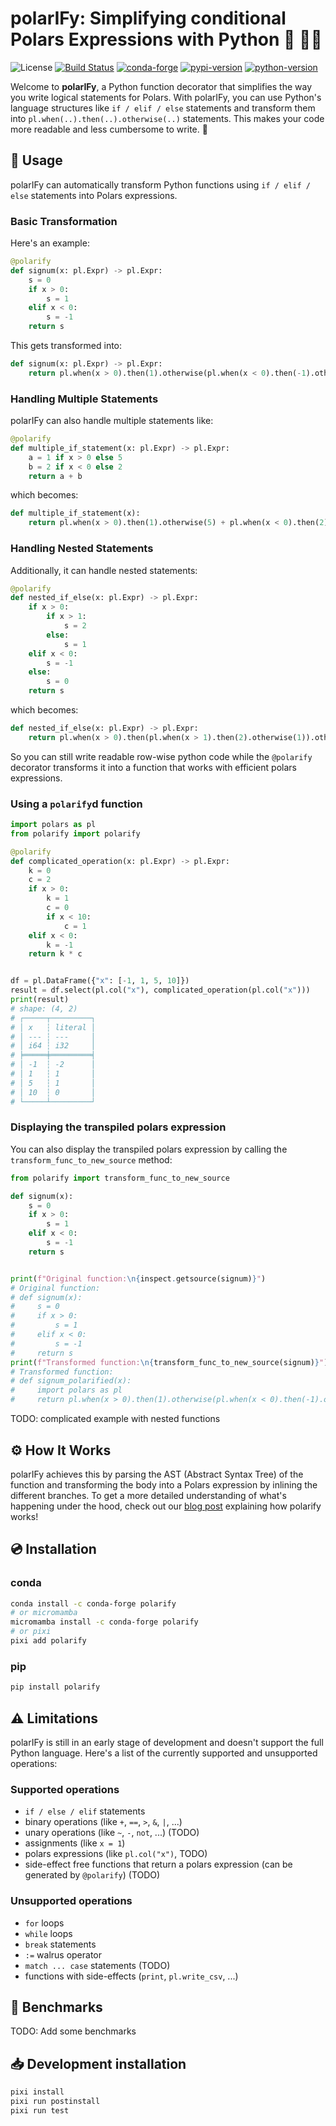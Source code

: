 # polarIFy: Simplifying conditional Polars Expressions with Python 🐍 🐻‍❄️

![License][license-badge]
[![Build Status][build-badge]][build]
[![conda-forge][conda-forge-badge]][conda-forge]
[![pypi-version][pypi-badge]][pypi]
[![python-version][python-version-badge]][pypi]

[license-badge]: https://img.shields.io/github/license/quantco/polarify?style=flat-square
[build-badge]: https://img.shields.io/github/actions/workflow/status/quantco/polarify/ci.yml?style=flat-square&branch=main
[build]: https://github.com/quantco/polarify/actions/
[conda-forge]: https://prefix.dev/channels/conda-forge/packages/polarify
[conda-forge-badge]: https://img.shields.io/conda/pn/conda-forge/polarify?style=flat-square&logoColor=white&logo=conda-forge
[pypi]: https://pypi.org/project/polarify
[pypi-badge]: https://img.shields.io/pypi/v/polarify.svg?style=flat-square&logo=pypi&logoColor=white
[python-version-badge]: https://img.shields.io/pypi/pyversions/polarify?style=flat-square&logoColor=white&logo=python

Welcome to **polarIFy**, a Python function decorator that simplifies the way you write logical statements for Polars. With polarIFy, you can use Python's language structures like `if / elif / else` statements and transform them into `pl.when(..).then(..).otherwise(..)` statements. This makes your code more readable and less cumbersome to write. 🎉

## 🎯 Usage

polarIFy can automatically transform Python functions using `if / elif / else` statements into Polars expressions.

### Basic Transformation

Here's an example:

```python
@polarify
def signum(x: pl.Expr) -> pl.Expr:
    s = 0
    if x > 0:
        s = 1
    elif x < 0:
        s = -1
    return s
```

This gets transformed into:

```python
def signum(x: pl.Expr) -> pl.Expr:
    return pl.when(x > 0).then(1).otherwise(pl.when(x < 0).then(-1).otherwise(0))
```

### Handling Multiple Statements

polarIFy can also handle multiple statements like:

```python
@polarify
def multiple_if_statement(x: pl.Expr) -> pl.Expr:
    a = 1 if x > 0 else 5
    b = 2 if x < 0 else 2
    return a + b
```

which becomes:

```python
def multiple_if_statement(x):
    return pl.when(x > 0).then(1).otherwise(5) + pl.when(x < 0).then(2).otherwise(2)
```

### Handling Nested Statements

Additionally, it can handle nested statements:

```python
@polarify
def nested_if_else(x: pl.Expr) -> pl.Expr:
    if x > 0:
        if x > 1:
            s = 2
        else:
            s = 1
    elif x < 0:
        s = -1
    else:
        s = 0
    return s
```

which becomes:

```python
def nested_if_else(x: pl.Expr) -> pl.Expr:
    return pl.when(x > 0).then(pl.when(x > 1).then(2).otherwise(1)).otherwise(pl.when(x < 0).then(-1).otherwise(0))
```

So you can still write readable row-wise python code while the `@polarify` decorator transforms it into a function that works with efficient polars expressions.

### Using a `polarify`d function

```python
import polars as pl
from polarify import polarify

@polarify
def complicated_operation(x: pl.Expr) -> pl.Expr:
    k = 0
    c = 2
    if x > 0:
        k = 1
        c = 0
        if x < 10:
            c = 1
    elif x < 0:
        k = -1
    return k * c


df = pl.DataFrame({"x": [-1, 1, 5, 10]})
result = df.select(pl.col("x"), complicated_operation(pl.col("x")))
print(result)
# shape: (4, 2)
# ┌─────┬─────────┐
# │ x   ┆ literal │
# │ --- ┆ ---     │
# │ i64 ┆ i32     │
# ╞═════╪═════════╡
# │ -1  ┆ -2      │
# │ 1   ┆ 1       │
# │ 5   ┆ 1       │
# │ 10  ┆ 0       │
# └─────┴─────────┘
```

### Displaying the transpiled polars expression

You can also display the transpiled polars expression by calling the `transform_func_to_new_source` method:

```python
from polarify import transform_func_to_new_source

def signum(x):
    s = 0
    if x > 0:
        s = 1
    elif x < 0:
        s = -1
    return s


print(f"Original function:\n{inspect.getsource(signum)}")
# Original function:
# def signum(x):
#     s = 0
#     if x > 0:
#         s = 1
#     elif x < 0:
#         s = -1
#     return s
print(f"Transformed function:\n{transform_func_to_new_source(signum)}")
# Transformed function:
# def signum_polarified(x):
#     import polars as pl
#     return pl.when(x > 0).then(1).otherwise(pl.when(x < 0).then(-1).otherwise(0))
```

TODO: complicated example with nested functions

## ⚙️ How It Works

polarIFy achieves this by parsing the AST (Abstract Syntax Tree) of the function and transforming the body into a Polars expression by inlining the different branches.
To get a more detailed understanding of what's happening under the hood, check out our [blog post](https://tech.quantco.com/2023/08/25/polarify.html) explaining how polarify works!

## 💿 Installation

### conda

```bash
conda install -c conda-forge polarify
# or micromamba
micromamba install -c conda-forge polarify
# or pixi
pixi add polarify
```

### pip

```bash
pip install polarify
```

## ⚠️ Limitations

polarIFy is still in an early stage of development and doesn't support the full Python language. Here's a list of the currently supported and unsupported operations:

### Supported operations

- `if / else / elif` statements
- binary operations (like `+`, `==`, `>`, `&`, `|`, ...)
- unary operations (like `~`, `-`, `not`, ...) (TODO)
- assignments (like `x = 1`)
- polars expressions (like `pl.col("x")`, TODO)
- side-effect free functions that return a polars expression (can be generated by `@polarify`) (TODO)

### Unsupported operations

- `for` loops
- `while` loops
- `break` statements
- `:=` walrus operator
- `match ... case` statements (TODO)
- functions with side-effects (`print`, `pl.write_csv`, ...)

## 🚀 Benchmarks

TODO: Add some benchmarks

## 📥 Development installation

```bash
pixi install
pixi run postinstall
pixi run test
```

